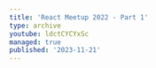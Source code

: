 ```yaml
---
title: 'React Meetup 2022 - Part 1'
type: archive
youtube: ldctCYCYxSc
managed: true
published: '2023-11-21'
---
```

